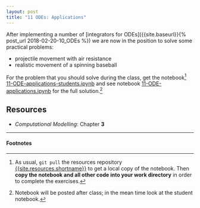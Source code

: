 ```yaml
---
layout: post
title: "11 ODEs: Applications"
---
```


After implementing a number of
[integrators for ODEs]({{site.baseurl}}{% post_url 2018-02-20-10_ODEs
%}) we are now in the position to solve some practical problems:

- projectile movement with air resistance
- realistic movement of a spinning baseball

For the problem that you should solve during the class, get the
notebook[^1] 
[11-ODE-applications-students.ipynb]({{site.nbviewer.resources}}/11_ODE_applications/11-ODE-applications-students.ipynb)
and see 
notebook
[11-ODE-applications.ipynb]({{site.nbviewer.resources}}/11_ODE_applications/11-ODE-applications.ipynb)
for the full solution.[^2]



## Resources ##

* _Computational Modelling_: Chapter **3**


------------------------------------------------------------

#### Footnotes



[^1]:

     As usual, `git pull` the resources repository
     [{{site.resources.shortname}}]({{site.resources.url}}) to get a
     local copy of the notebook. Then **copy the notebook and all other
     code into your work directory** in order to complete the exercises.

[^2]:

     Notebook will be posted after class; in the mean time look at the
     student notebook.
